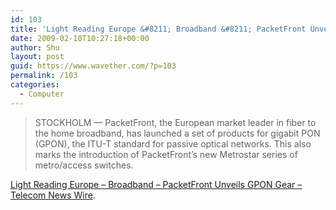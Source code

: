```yaml
---
id: 103
title: 'Light Reading Europe &#8211; Broadband &#8211; PacketFront Unveils GPON Gear &#8211; Telecom News Wire'
date: 2009-02-10T10:27:18+00:00
author: Shu
layout: post
guid: https://www.wavether.com/?p=103
permalink: /103
categories:
  - Computer
---
```

> STOCKHOLM &#8212; PacketFront, the European market leader in fiber to the home broadband, has launched a set of products for gigabit PON (GPON), the ITU-T standard for passive optical networks. This also marks the introduction of PacketFront’s new Metrostar series of metro/access switches. 

[Light Reading Europe &#8211; Broadband &#8211; PacketFront Unveils GPON Gear &#8211; Telecom News Wire](http://www.lightreading.com/document.asp?doc_id=171765).
